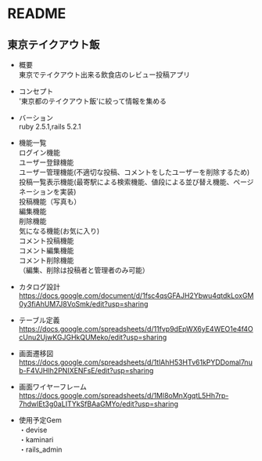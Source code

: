 # README

## 東京テイクアウト飯

* 概要
<br>東京でテイクアウト出来る飲食店のレビュー投稿アプリ

* コンセプト
<br>'東京都のテイクアウト飯'に絞って情報を集める

* バーション
<br>ruby 2.5.1,rails 5.2.1

* 機能一覧
<br>ログイン機能
<br>ユーザー登録機能
<br>ユーザー管理機能(不適切な投稿、コメントをしたユーザーを削除するため)
<br>投稿一覧表示機能(最寄駅による検索機能、値段による並び替え機能、ページネーションを実装)
<br>投稿機能（写真も）
<br>編集機能
<br>削除機能
<br>気になる機能(お気に入り)
<br>コメント投稿機能
<br>コメント編集機能
<br>コメント削除機能
<br>（編集、削除は投稿者と管理者のみ可能）


* カタログ設計
https://docs.google.com/document/d/1fsc4qsGFAJH2Ybwu4qtdkLoxGM0y3fiAhUM7J8VoSmk/edit?usp=sharing

* テーブル定義
https://docs.google.com/spreadsheets/d/11fvp9dEpWX6yE4WEO1e4f4OcUnu2UjwKGJGHkQUMeko/edit?usp=sharing

* 画面遷移図
https://docs.google.com/spreadsheets/d/1tlAhH53HTv61kPYDDomal7nub-F4VJHIh2PNIXENFsE/edit?usp=sharing

* 画面ワイヤーフレーム
https://docs.google.com/spreadsheets/d/1Ml8oMnXgqtL5Hh7rp-7hdwIEt3g0aLITYkSfBAaGMYo/edit?usp=sharing

* 使用予定Gem
<br>・devise
<br>・kaminari
<br>・rails_admin


